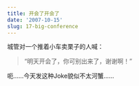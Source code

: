 ```yaml
---
title: 开会了开会了
date: '2007-10-15'
slug: 17-big-conference
---
```


城管对一个推着小车卖栗子的人喊：

> “明天开会了，你可别出来了，谢谢啊！”

呃……今天发这种Joke貌似不太河蟹……

